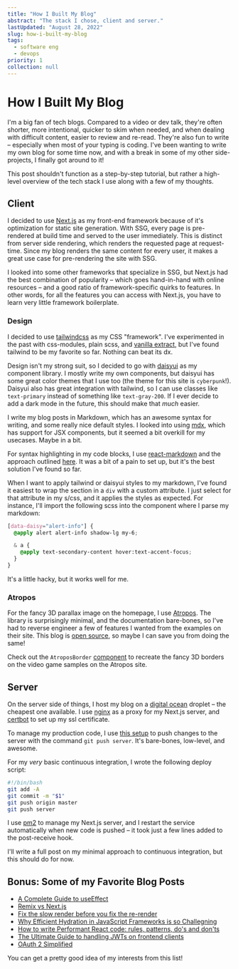 ```yaml
---
title: "How I Built My Blog"
abstract: "The stack I chose, client and server."
lastUpdated: "August 28, 2022"
slug: how-i-built-my-blog
tags:
  - software eng
  - devops
priority: 1
collection: null
---
```


# How I Built My Blog

I'm a big fan of tech blogs. Compared to a video or dev talk, they're often shorter, more intentional, quicker to skim when needed, and when dealing with difficult content, easier to review and re-read. They're also fun to write – especially when most of your typing is coding. I've been wanting to write my own blog for some time now, and with a break in some of my other side-projects, I finally got around to it!

This post shouldn't function as a step-by-step tutorial, but rather a high-level overview of the tech stack I use along with a few of my thoughts.

## Client

I decided to use [Next.js](https://nextjs.org/) as my front-end framework because of it's optimization for static site generation. With SSG, every page is pre-rendered at build time and served to the user immediately. This is distinct from server side rendering, which renders the requested page at request-time. Since my blog renders the same content for every user, it makes a great use case for pre-rendering the site with SSG.

I looked into some other frameworks that specialize in SSG, but Next.js had the best combination of popularity – which goes hand-in-hand with online resources – and a good ratio of framework-specific quirks to features. In other words, for all the features you can access with Next.js, you have to learn very little framework boilerplate.

### Design

I decided to use [tailwindcss](https://tailwindcss.com/) as my CSS "framework". I've experimented in the past with css-modules, plain scss, and [vanilla extract](https://vanilla-extract.style/), but I've found tailwind to be my favorite so far. Nothing can beat its dx.

Design isn't my strong suit, so I decided to go with [daisyui](https://daisyui.com/) as my component library. I mostly write my own components, but daisyui has some great color themes that I use too (the theme for this site is `cyberpunk`!). Daisyui also has great integration with tailwind, so I can use classes like `text-primary` instead of something like `text-gray-200`. If I ever decide to add a dark mode in the future, this should make that _much_ easier.

I write my blog posts in Markdown, which has an awesome syntax for writing, and some really nice default styles. I looked into using [mdx](https://mdxjs.com/), which has support for JSX components, but it seemed a bit overkill for my usecases. Maybe in a bit.

For syntax highlighting in my code blocks, I use [react-markdown](https://github.com/remarkjs/react-markdown) and the approach outlined [here](https://github.com/remarkjs/react-markdown#use-custom-components-syntax-highlight). It was a bit of a pain to set up, but it's the best solution I've found so far.

When I want to apply tailwind or daisyui styles to my markdown, I've found it easiest to wrap the section in a `div` with a custom attribute. I just select for that attribute in my s/css, and it applies the styles as expected. For instance, I'll import the following scss into the component where I parse my markdown:

```scss
[data-daisy="alert-info"] {
  @apply alert alert-info shadow-lg my-6;

  & a {
    @apply text-secondary-content hover:text-accent-focus;
  }
}
```

It's a little hacky, but it works well for me.

### Atropos

For the fancy 3D parallax image on the homepage, I use [Atropos](https://atroposjs.com/). The library is surprisingly minimal, and the documentation bare-bones, so I've had to reverse engineer a few of features I wanted from the examples on their site. This blog is [open source](https://github.com/ElanMedoff/personal-site), so maybe I can save you from doing the same!

<div data-daisy="alert">

Check out the `AtroposBorder` [component](https://github.com/ElanMedoff/personal-site/blob/master/components/AtroposBorder.tsx) to recreate the fancy 3D borders on the video game samples on the Atropos site.

</div>

## Server

On the server side of things, I host my blog on a [digital ocean](https://www.digitalocean.com/) droplet – the cheapest one available. I use [nginx](https://www.nginx.com/) as a proxy for my Next.js server, and [certbot](https://certbot.eff.org/) to set up my ssl certificate.

To manage my production code, I use [this setup](https://toroid.org/git-website-howto) to push changes to the server with the command `git push server`. It's bare-bones, low-level, and awesome.

For my _very_ basic continuous integration, I wrote the following deploy script:

```bash
#!/bin/bash
git add -A
git commit -m "$1"
git push origin master
git push server
```

I use [pm2](https://pm2.keymetrics.io/) to manage my Next.js server, and I restart the service automatically when new code is pushed – it took just a few lines added to the post-receive hook.

I'll write a full post on my minimal approach to continuous integration, but this should do for now.

## Bonus: Some of my Favorite Blog Posts

- [A Complete Guide to useEffect](https://overreacted.io/a-complete-guide-to-useeffect/)
- [Remix vs Next.js](https://remix.run/blog/remix-vs-next)
- [Fix the slow render before you fix the re-render](https://kentcdodds.com/blog/fix-the-slow-render-before-you-fix-the-re-render)
- [Why Efficient Hydration in JavaScript Frameworks is so Challegning](https://dev.to/this-is-learning/why-efficient-hydration-in-javascript-frameworks-is-so-challenging-1ca3)
- [How to write Performant React code: rules, patterns, do's and don'ts](https://www.developerway.com/posts/how-to-write-performant-react-code)
- [The Ultimate Guide to handling JWTs on frontend clients](https://hasura.io/blog/best-practices-of-using-jwt-with-graphql)
- [OAuth 2 Simplified](https://aaronparecki.com/oauth-2-simplified/)

You can get a pretty good idea of my interests from this list!
